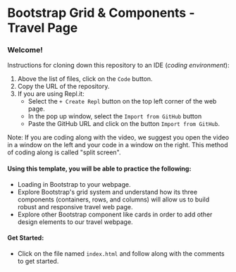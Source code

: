 # Bootstrap Grid & Components - Travel Page

### Welcome! 

Instructions for cloning down this repository to an IDE (_coding environment_):
  1. Above the list of files, click on the `Code` button.
  2. Copy the URL of the repository.
  3. If you are using Repl.it:
      * Select the `+ Create Repl` button on the top left corner of the web page.
      * In the pop up window, select the `Import from GitHub` button
      * Paste the GitHub URL and click on the button `Import from GitHub`.

Note: If you are coding along with the video, we suggest you open the video in a window on the left and your code in a window on the right. This method of coding along is called "split screen".


#### Using this template, you will be able to practice the following:
- Loading in Bootstrap to your webpage.
- Explore Bootstrap's grid system and understand how its three components (containers, rows, and columns) will allow us to build   robust and responsive travel web page.
- Explore other Bootstrap component like cards in order to add other design elements to our travel webpage. 


#### Get Started:
- Click on the file named `index.html` and follow along with the comments to get started.


